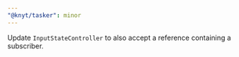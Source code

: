 ```yaml
---
"@knyt/tasker": minor
---
```


Update `InputStateController` to also accept a reference containing a subscriber.
